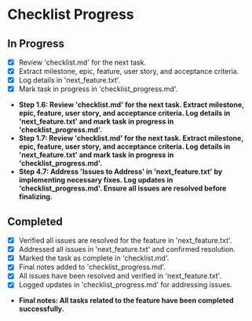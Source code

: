 # Checklist Progress

## In Progress
- [x] Review 'checklist.md' for the next task.
- [x] Extract milestone, epic, feature, user story, and acceptance criteria.
- [x] Log details in 'next_feature.txt'.
- [x] Mark task in progress in 'checklist_progress.md'.
- **Step 1.6: Review 'checklist.md' for the next task. Extract milestone, epic, feature, user story, and acceptance criteria. Log details in 'next_feature.txt' and mark task in progress in 'checklist_progress.md'.**
- **Step 1.7: Review 'checklist.md' for the next task. Extract milestone, epic, feature, user story, and acceptance criteria. Log details in 'next_feature.txt' and mark task in progress in 'checklist_progress.md'.**
- **Step 4.7: Address 'Issues to Address' in 'next_feature.txt' by implementing necessary fixes. Log updates in 'checklist_progress.md'. Ensure all issues are resolved before finalizing.**

## Completed
- [x] Verified all issues are resolved for the feature in 'next_feature.txt'.
- [x] Addressed all issues in 'next_feature.txt' and confirmed resolution.
- [x] Marked the task as complete in 'checklist.md'.
- [x] Final notes added to 'checklist_progress.md'.
- [x] All issues have been resolved and verified in 'next_feature.txt'.
- [x] Logged updates in 'checklist_progress.md' for addressing issues.
- **Final notes: All tasks related to the feature have been completed successfully.**
